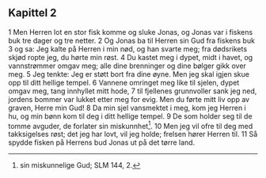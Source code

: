 ## Kapittel 2

1 Men Herren lot en stor fisk komme og sluke Jonas, og Jonas var i fiskens buk tre dager og tre netter.
2 Og Jonas ba til Herren sin Gud fra fiskens buk
3 og sa: Jeg kalte på Herren i min nød, og han svarte meg; fra dødsrikets skjød ropte jeg, du hørte min røst.
4 Du kastet meg i dypet, midt i havet, og vannstrømmer omgav meg; alle dine brenninger og dine bølger gikk over meg.
5 Jeg tenkte: Jeg er støtt bort fra dine øyne. Men jeg skal igjen skue opp til ditt hellige tempel.
6 Vannene omringet meg like til sjelen, dypet omgav meg, tang innhyllet mitt hode,
7 til fjellenes grunnvoller sank jeg ned, jordens bommer var lukket etter meg for evig. Men du førte mitt liv opp av graven, Herre min Gud!
8 Da min sjel vansmektet i meg, kom jeg Herren i hu, og min bønn kom til deg i ditt hellige tempel.
9 De som holder seg til de tomme avguder, de forlater sin miskunnhet[^1].
10 Men jeg vil ofre til deg med takksigelses røst; det jeg har lovt, vil jeg holde; frelsen hører Herren til.
11 Så spydde fisken på Herrens bud Jonas ut på det tørre land.

[^1]:  sin miskunnelige Gud; SLM 144, 2.
